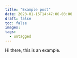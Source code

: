 ```yaml
---
title: "Example post"
date: 2023-01-15T14:47:06-03:00
draft: false
toc: false
images:
tags:
  - untagged
---
```


Hi there, this is an example.